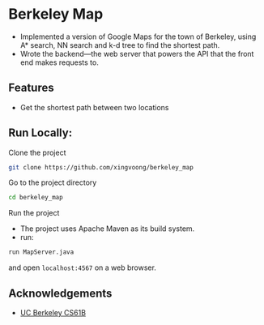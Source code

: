 # Berkeley Map
- Implemented a version of Google Maps for the town of Berkeley, using A* search, NN search and k-d tree to find the shortest path.
- Wrote the backend—the web server that powers the API that the front end makes requests to.

## Features
- Get the shortest path between two locations

## Run Locally:
Clone the project

```bash
git clone https://github.com/xingvoong/berkeley_map
```
Go to the project directory
```bash
cd berkeley_map
```
Run the project
- The project uses Apache Maven as its build system.
- run:
```bash
run MapServer.java
```
and open `localhost:4567` on a web browser.

## Acknowledgements
- [UC Berkeley CS61B](https://inst.eecs.berkeley.edu/~cs61b)
